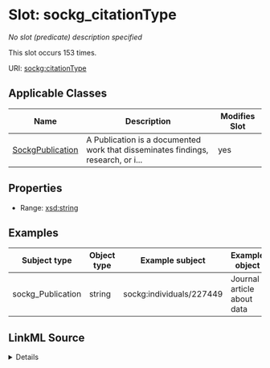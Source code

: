

# Slot: sockg_citationType


_No slot (predicate) description specified_






This slot occurs 153 times.


URI: [sockg:citationType](https://idir.uta.edu/sockg-ontology/docs/citationType)



<!-- no inheritance hierarchy -->





## Applicable Classes

| Name | Description | Modifies Slot |
| --- | --- | --- |
| [SockgPublication](../classes/SockgPublication.md) | A Publication is a documented work that disseminates findings, research, or i... |  yes  |







## Properties

* Range: [xsd:string](http://www.w3.org/2001/XMLSchema#string)






## Examples

| Subject type | Object type | Example subject | Example object | Occurrences |
| --- | --- | --- | --- | --- |
| sockg_Publication | string | sockg:individuals/227449 | Journal article about data | 153 |




## LinkML Source

<details>

```yaml
name: sockg_citationType
annotations:
  count:
    tag: count
    value: 153
description: No slot (predicate) description specified
examples:
- object:
    example_object: Journal article about data
    example_object_type: string
    example_predicate: sockg:citationType
    example_subject: sockg:individuals/227449
    example_subject_type: sockg_Publication
from_schema: soc-kg
rank: 1000
slot_uri: sockg:citationType
alias: sockg_citationType
domain_of:
- sockg_Publication
range: string

```
</details>